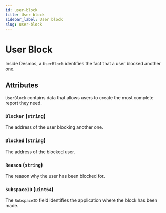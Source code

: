 ```yaml
---
id: user-block
title: User block
sidebar_label: User block
slug: user-block
---
```


# User Block
Inside Desmos, a `UserBlock` identifies the fact that a user blocked another one.

## Attributes
`UserBlock` contains data that allows users to create the most complete report they need.

### `Blocker` (`string`)
The address of the user blocking another one.

### `Blocked` (`string`)
The address of the blocked user.

### `Reason` (`string`)
The reason why the user has been blocked for.

### `SubspaceID` (`uint64`)
The `SubspaceID` field identifies the application where the block has been made.